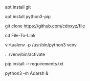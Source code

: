 apt install git

apt install python3-pip

git clone https://github.com/cdnxyz/file

cd File-To-Link

virtualenv -p /usr/bin/python3 venv

. ./venv/bin/activate

pip install -r requirements.txt

python3 -m Adarsh &
